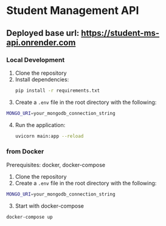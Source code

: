 # Student Management API

## Deployed base url: https://student-ms-api.onrender.com

### Local Development

1. Clone the repository
2. Install dependencies:
   ```bash
   pip install -r requirements.txt
   ```
3. Create a `.env` file in the root directory with the following:
```bash
MONGO_URI=your_mongodb_connection_string
```
4. Run the application:
   ```bash
   uvicorn main:app --reload
   ```

### from Docker

Prerequisites: docker, docker-compose

1. Clone the repository
2. Create a `.env` file in the root directory with the following:
```bash
MONGO_URI=your_mongodb_connection_string
```
3. Start with docker-compose
```bash
docker-compose up
```

